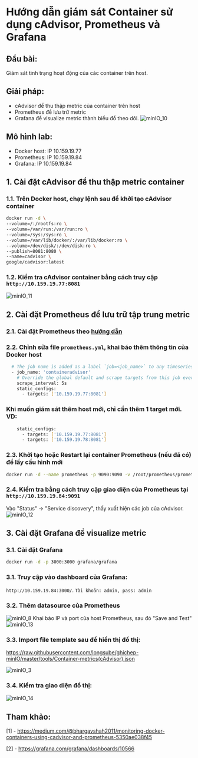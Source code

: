 # Hướng dẫn giám sát Container sử dụng cAdvisor, Prometheus và Grafana
## Đầu bài:
Giám sát tình trạng hoạt động của các container trên host.

## Giải pháp:
 - cAdvisor để thu thập metric của container trên host
 - Prometheus để lưu trữ metric
 - Grafana để visualize metric thành biểu đồ theo dõi.
![minIO_10](../images/minIO_10.png)


## Mô hình lab:
 - Docker host: IP 10.159.19.77
 - Prometheus: IP 10.159.19.84
 - Grafana: IP 10.159.19.84

## 1. Cài đặt cAdvisor để thu thập metric container
### 1.1. Trên Docker host, chạy lệnh sau để khởi tạo cAdvisor container
```sh
docker run -d \
--volume=/:/rootfs:ro \
--volume=/var/run:/var/run:ro \
--volume=/sys:/sys:ro \
--volume=/var/lib/docker/:/var/lib/docker:ro \
--volume=/dev/disk/:/dev/disk:ro \
--publish=8081:8080 \
--name=cadvisor \
google/cadvisor:latest
```
### 1.2. Kiểm tra cAdvisor container bằng cách truy cập `http://10.159.19.77:8081`
![minIO_11](../images/minIO_11.png)

## 2. Cài đặt Prometheus để lưu trữ tập trung metric
### 2.1. Cài đặt Prometheus theo [hướng dẫn](https://github.com/longsube/ghichep_prometheus/blob/master/docs/install_prometheus_container.md)

### 2.2. Chỉnh sửa file `prometheus.yml`, khai báo thêm thông tin của Docker host
```sh
  # The job name is added as a label `job=<job_name>` to any timeseries scraped from this config.
  - job_name: 'containeradvisor'
    # Override the global default and scrape targets from this job every 5 seconds.
    scrape_interval: 5s
    static_configs:
      - targets: ['10.159.19.77:8081']
```
### Khi muốn giám sát thêm host mới, chỉ cần thêm 1 target mới. VD:
```sh
    static_configs:
      - targets: ['10.159.19.77:8081']
      - targets: ['10.159.19.78:8081']
```

### 2.3. Khởi tạo hoặc Restart lại container Prometheus (nếu đã có) để lấy cấu hình mới
```sh
docker run -d --name prometheus -p 9090:9090 -v /root/prometheus/prometheus.yml:/etc/prometheus/prometheus.yml prom/prometheus --config.file=/etc/prometheus/prometheus.yml
```

### 2.4. Kiểm tra bằng cách truy cập giao diện của Prometheus tại `http://10.159.19.84:9091`
Vào "Status" -> "Service discovery", thấy xuất hiện các job của cAdvisor.
![minIO_12](../images/minIO_12.png)

## 3. Cài đặt Grafana để visualize metric

### 3.1. Cài đặt Grafana
```sh
docker run -d -p 3000:3000 grafana/grafana
```

### 3.1. Truy cập vào dashboard của Grafana: 

`http://10.159.19.84:3000/`. `Tài khoản: admin, pass: admin` 

### 3.2. Thêm datasource của Prometheus
![minIO_8](../images/minIO_8.png)
Khai báo IP và port của host Prometheus, sau đó "Save and Test"
![minIO_13](../images/minIO_13.png)

### 3.3. Import file template sau để hiển thị đồ thị:
https://raw.githubusercontent.com/longsube/ghichep-minIO/master/tools/Container-metrics(cAdvisor).json

![minIO_3](../images/minIO_3.png)

### 3.4. Kiểm tra giao diện đồ thị:
![minIO_14](../images/minIO_14.png)


## Tham khảo:

[1] - https://medium.com/@bhargavshah2011/monitoring-docker-containers-using-cadvisor-and-prometheus-5350ae038f45

[2] - https://grafana.com/grafana/dashboards/10566